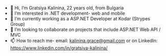 - 👋 Hi, I’m Gratsiya Kalinina, 22 years old, from Bulgaria
- 👀 I’m interested in .NET development- web and mobile
- 🌱 I’m currently working as a ASP.NET Developer at Kodar (Strypes Group)
- 💞️ I’m looking to collaborate on projects that include ASP.NET Web API / MVC 
- 📫 How to reach me- email: kalinina.grace@gmail.com or on LinkedIn: https://www.linkedin.com/in/gratsiya-kalinina/
